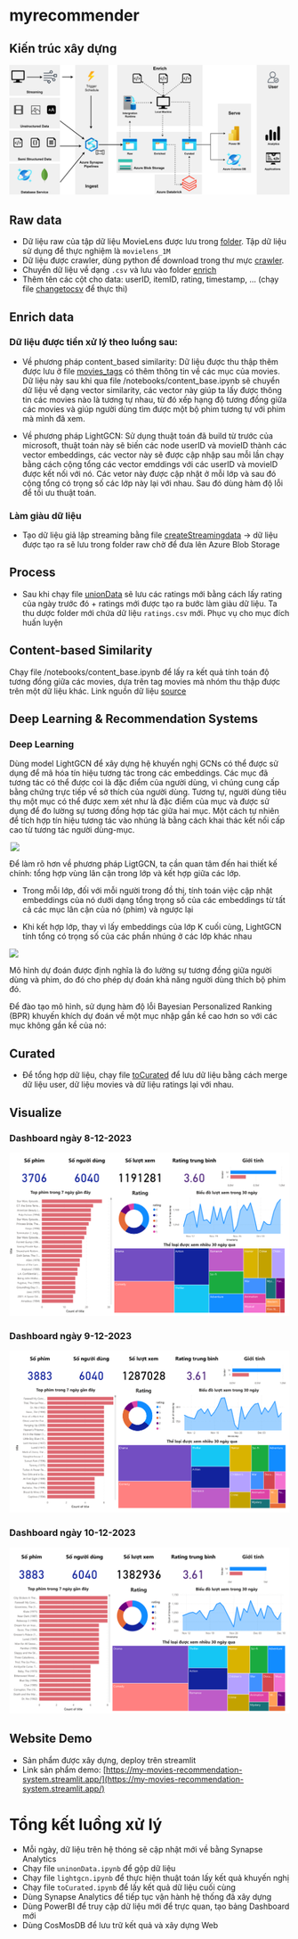 # myrecommender
## Kiến trúc xây dựng
![Toàn bộ kiến trúc](imgs/full-diagram.png)

## Raw data
- Dữ liệu raw của tập dữ liệu MovieLens được lưu trong [folder](data). Tập dữ liệu sử dụng để thực nghiệm là `movielens_1M`
- Dữ liệu được crawler, dùng python để download trong thư mực [crawler](crawler).
- Chuyển dữ liệu về dạng `.csv` và lưu vào folder [enrich](enrich)
- Thêm tên các cột cho data: userID, itemID, rating, timestamp, ... (chạy file [changetocsv](notebooks\changetocsv.ipynb) để thực thi)
## Enrich data
### Dữ liệu được tiền xử lý theo luồng sau:
- Về phương pháp content_based similarity: Dữ liệu được thu thập thêm được lưu ở file [movies_tags](raw/ml-1m-movies_tags.txt) có thêm thông tin về các mục của movies. Dữ liệu này sau khi qua file /notebooks/content_base.ipynb sẽ chuyển dữ liệu về dạng vector similarity, các vector này giúp ta lấy được thông tin các movies nào là tương tự nhau, từ đó xếp hạng độ tương đồng giữa các movies và giúp người dùng tìm được một bộ phim tương tự với phim mà mình đã xem.

- Về phương pháp LightGCN: Sử dụng thuật toán đã build từ trước của microsoft, thuật toán này sẽ biến các node userID và movieID thành các vector embeddings, các vector này sẽ được cập nhập sau mỗi lần chạy bằng cách cộng tổng các vector emddings với các userID và movieID được kết nối với nó. Các vetor này được cập nhật ở mỗi lớp và sau đó cộng tổng có trọng số các lớp này lại với nhau. Sau đó dùng hàm độ lỗi để tối ưu thuật toán.

### Làm giàu dữ liệu
- Tạo dữ liệu giả lập streaming bằng file [createStreamingdata](notebooks/createStreamingdata.ipynb) -> dữ liệu được tạo ra sẽ lưu trong folder raw chờ để đưa lên Azure Blob Storage


## Process
- Sau khi chạy file [unionData](unionData.ipynb) sẽ lưu các ratings mới bằng cách lấy rating của ngày trước đó + ratings mới được tạo ra bước làm giàu dữ liệu. Ta thu dược folder mới chứa dữ liệu `ratings.csv` mới. Phục vụ cho mục đích huấn luyện

## Content-based Similarity 
Chạy file /notebooks/content_base.ipynb để lấy ra kết quả tính toán độ tương đồng giữa các movies, dựa trên tag movies mà nhóm thu thập được trên một dữ liệu khác. Link nguồn dữ liệu [source](https://github.com/xuChenSJTU/Movielens-1m-10m-20m-with-tags)

## Deep Learning & Recommendation Systems

### Deep Learning
Dùng model LightGCN để xây dựng hệ khuyến nghị
GCNs có thể được sử dụng để mã hóa tín hiệu tương tác trong các embeddings. Các mục đã tương tác có thể được coi là đặc điểm của người dùng, vì chúng cung cấp bằng chứng trực tiếp về sở thích của người dùng. Tương tự, người dùng tiêu thụ một mục có thể được xem xét như là đặc điểm của mục và được sử dụng để đo lường sự tương đồng hợp tác giữa hai mục. Một cách tự nhiên để tích hợp tín hiệu tương tác vào nhúng là bằng cách khai thác kết nối cấp cao từ tương tác người dùng-mục.

<img src="https://recodatasets.z20.web.core.windows.net/images/High_order_connectivity.png" width=500 style="display:block; margin-left:auto; margin-right:auto;">

Để làm rõ hơn về phương pháp LigtGCN, ta cần quan tâm đến hai thiết kế chính: tổng hợp vùng lân cận trong lớp và kết hợp giữa các lớp.
-	Trong mỗi lớp, đối với mỗi người trong đồ thị, tính toán việc cập nhật embeddings của nó dưới dạng tổng trọng số của các embeddings từ tất cả các mục lân cận của nó (phim) và ngược lại

-	Khi kết hợp lớp, thay vì lấy embeddings của lớp K cuối cùng, LightGCN tính tổng có trọng số của các phần nhúng ở các lớp khác nhau 


<img src="https://recodatasets.z20.web.core.windows.net/images/lightGCN-model.jpg" width=600 style="display:block; margin-left:auto; margin-right:auto;">

Mô hình dự đoán được định nghĩa là đo lường sự tương đồng giữa người dùng và phim, do đó cho phép dự đoán khả năng người dùng thích bộ phim đó.


Để đào tạo mô hình, sử dụng hàm độ lỗi  Bayesian Personalized Ranking (BPR) khuyến khích dự đoán về một mục nhập gần kề cao hơn so với các mục không gần kề của nó:


## Curated
- Để tổng hợp dữ liệu, chạy file [toCurated](toCurated.ipynb) để lưu dữ liệu bằng cách merge dữ liệu user, dữ liệu movies và dữ liệu ratings lại với nhau.

## Visualize
### Dashboard ngày 8-12-2023
![Alt text](imgs/08-12-2023.png)
### Dashboard ngày 9-12-2023
![Alt text](imgs/09-12-2023.png)
### Dashboard ngày 10-12-2023
![Alt text](imgs/10-12-2023.png)

## Website Demo
- Sản phẩm được xây dựng, deploy trên streamlit
- Link sản phẩm demo: [https://my-movies-recommendation-system.streamlit.app/](https://my-movies-recommendation-system.streamlit.app/)

# Tổng kết luồng xử lý
- Mỗi ngày, dữ liệu trên hệ thóng sẽ cập nhật mới về bằng Synapse Analytics
- Chạy file `uninonData.ipynb` để gộp dữ liệu
- Chạy file `lightgcn.ipynb` để thực hiện thuật toán lấy kết quả khuyến nghị
- Chạy file `toCurated.ipynb` để lấy kết quả dữ liệu cuối cùng
- Dùng Synapse Analytics để tiếp tục vận hành hệ thống đã xây dựng
- Dùng PowerBI để truy cập dữ liệu mới để trực quan, tạo bảng Dashboard mới
- Dùng CosMosDB để lưu trữ kết quả và xây dựng Web

